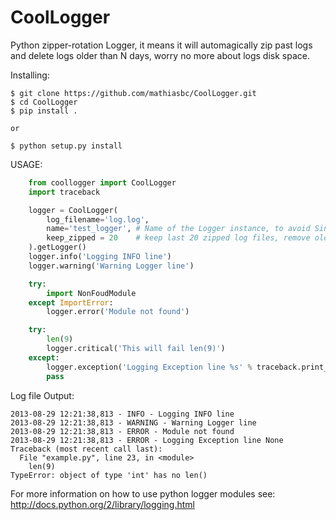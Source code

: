 CoolLogger
==========

Python zipper-rotation Logger, it means it will automagically zip past logs and delete logs older than N days, worry no more about logs disk space.

Installing:

    $ git clone https://github.com/mathiasbc/CoolLogger.git
    $ cd CoolLogger
    $ pip install .

    or

    $ python setup.py install


USAGE:

```python
    from coollogger import CoolLogger
    import traceback

    logger = CoolLogger(
        log_filename='log.log',
        name='test_logger', # Name of the Logger instance, to avoid Singleton
        keep_zipped = 20    # keep last 20 zipped log files, remove older
    ).getLogger()
    logger.info('Logging INFO line')
    logger.warning('Warning Logger line')

    try:
        import NonFoudModule
    except ImportError:
        logger.error('Module not found')

    try:
        len(9)
        logger.critical('This will fail len(9)')
    except:
        logger.exception('Logging Exception line %s' % traceback.print_exc())
        pass
```

Log file Output:

    2013-08-29 12:21:38,813 - INFO - Logging INFO line
    2013-08-29 12:21:38,813 - WARNING - Warning Logger line
    2013-08-29 12:21:38,813 - ERROR - Module not found
    2013-08-29 12:21:38,813 - ERROR - Logging Exception line None
    Traceback (most recent call last):
      File "example.py", line 23, in <module>
        len(9)
    TypeError: object of type 'int' has no len()


For more information on how to use python logger modules see: http://docs.python.org/2/library/logging.html